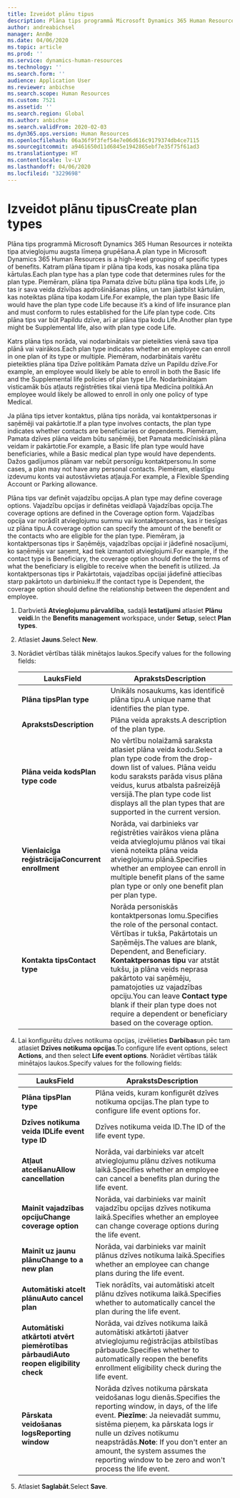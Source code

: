 ```yaml
---
title: Izveidot plānu tipus
description: Plāna tips programmā Microsoft Dynamics 365 Human Resources ir noteikta tipa atvieglojumu augsta līmeņa grupēšana. Katram plāna tipam ir plāna tipa kods, kas nosaka plāna tipa kārtulas.
author: andreabichsel
manager: AnnBe
ms.date: 04/06/2020
ms.topic: article
ms.prod: ''
ms.service: dynamics-human-resources
ms.technology: ''
ms.search.form: ''
audience: Application User
ms.reviewer: anbichse
ms.search.scope: Human Resources
ms.custom: 7521
ms.assetid: ''
ms.search.region: Global
ms.author: anbichse
ms.search.validFrom: 2020-02-03
ms.dyn365.ops.version: Human Resources
ms.openlocfilehash: 06a36f9f3fef54e7e06d616c9179374db4ce7115
ms.sourcegitcommit: a9461650d11d6845e1942865ebf7e35f75f61ad3
ms.translationtype: HT
ms.contentlocale: lv-LV
ms.lasthandoff: 04/06/2020
ms.locfileid: "3229698"
---
```

# <a name="create-plan-types"></a><span data-ttu-id="21345-104">Izveidot plānu tipus</span><span class="sxs-lookup"><span data-stu-id="21345-104">Create plan types</span></span>

<span data-ttu-id="21345-105">Plāna tips programmā Microsoft Dynamics 365 Human Resources ir noteikta tipa atvieglojumu augsta līmeņa grupēšana.</span><span class="sxs-lookup"><span data-stu-id="21345-105">A plan type in Microsoft Dynamics 365 Human Resources is a high-level grouping of specific types of benefits.</span></span> <span data-ttu-id="21345-106">Katram plāna tipam ir plāna tipa kods, kas nosaka plāna tipa kārtulas.</span><span class="sxs-lookup"><span data-stu-id="21345-106">Each plan type has a plan type code that determines rules for the plan type.</span></span> <span data-ttu-id="21345-107">Piemēram, plāna tipa Pamata dzīve būtu plāna tipa kods Life, jo tas ir sava veida dzīvības apdrošināšanas plāns, un tam jāatbilst kārtulām, kas noteiktas plāna tipa kodam Life.</span><span class="sxs-lookup"><span data-stu-id="21345-107">For example, the plan type Basic life would have the plan type code Life because it’s a kind of life insurance plan and must conform to rules established for the Life plan type code.</span></span> <span data-ttu-id="21345-108">Cits plāna tips var būt Papildu dzīve, arī ar plāna tipa kodu Life.</span><span class="sxs-lookup"><span data-stu-id="21345-108">Another plan type might be Supplemental life, also with plan type code Life.</span></span>

<span data-ttu-id="21345-109">Katrs plāna tips norāda, vai nodarbinātais var pieteikties vienā sava tipa plānā vai vairākos.</span><span class="sxs-lookup"><span data-stu-id="21345-109">Each plan type indicates whether an employee can enroll in one plan of its type or multiple.</span></span> <span data-ttu-id="21345-110">Piemēram, nodarbinātais varētu pieteikties plāna tipa Dzīve politikām Pamata dzīve un Papildu dzīve.</span><span class="sxs-lookup"><span data-stu-id="21345-110">For example, an employee would likely be able to enroll in both the Basic life and the Supplemental life policies of plan type Life.</span></span> <span data-ttu-id="21345-111">Nodarbinātajam visticamāk būs atļauts reģistrēties tikai vienā tipa Medicīna politikā.</span><span class="sxs-lookup"><span data-stu-id="21345-111">An employee would likely be allowed to enroll in only one policy of type Medical.</span></span>

<span data-ttu-id="21345-112">Ja plāna tips ietver kontaktus, plāna tips norāda, vai kontaktpersonas ir saņēmēji vai pakārtotie.</span><span class="sxs-lookup"><span data-stu-id="21345-112">If a plan type involves contacts, the plan type indicates whether contacts are beneficiaries or dependents.</span></span> <span data-ttu-id="21345-113">Piemēram, Pamata dzīves plāna veidam būtu saņēmēji, bet Pamata medicīniskā plāna veidam ir pakārtotie.</span><span class="sxs-lookup"><span data-stu-id="21345-113">For example, a Basic life plan type would have beneficiaries, while a Basic medical plan type would have dependents.</span></span> <span data-ttu-id="21345-114">Dažos gadījumos plānam var nebūt personīgu kontaktpersonu.</span><span class="sxs-lookup"><span data-stu-id="21345-114">In some cases, a plan may not have any personal contacts.</span></span> <span data-ttu-id="21345-115">Piemēram, elastīgu izdevumu konts vai autostāvvietas atļauja.</span><span class="sxs-lookup"><span data-stu-id="21345-115">For example, a Flexible Spending Account or Parking allowance.</span></span>

<span data-ttu-id="21345-116">Plāna tips var definēt vajadzību opcijas.</span><span class="sxs-lookup"><span data-stu-id="21345-116">A plan type may define coverage options.</span></span> <span data-ttu-id="21345-117">Vajadzību opcijas ir definētas veidlapā Vajadzības opcija.</span><span class="sxs-lookup"><span data-stu-id="21345-117">The coverage options are defined in the Coverage option form.</span></span> <span data-ttu-id="21345-118">Vajadzības opcija var norādīt atvieglojumu summu vai kontaktpersonas, kas ir tiesīgas uz plāna tipu.</span><span class="sxs-lookup"><span data-stu-id="21345-118">A coverage option can specify the amount of the benefit or the contacts who are eligible for the plan type.</span></span> <span data-ttu-id="21345-119">Piemēram, ja kontaktpersonas tips ir Saņēmējs, vajadzības opcijai ir jādefinē nosacījumi, ko saņēmējs var saņemt, kad tiek izmantoti atvieglojumi.</span><span class="sxs-lookup"><span data-stu-id="21345-119">For example, if the contact type is Beneficiary, the coverage option should define the terms of what the beneficiary is eligible to receive when the benefit is utilized.</span></span> <span data-ttu-id="21345-120">Ja kontaktpersonas tips ir Pakārtotais, vajadzības opcijai jādefinē attiecības starp pakārtoto un darbinieku.</span><span class="sxs-lookup"><span data-stu-id="21345-120">If the contact type is Dependent, the coverage option should define the relationship between the dependent and employee.</span></span> 

1. <span data-ttu-id="21345-121">Darbvietā **Atvieglojumu pārvaldība**, sadaļā **Iestatījumi** atlasiet **Plānu veidi**.</span><span class="sxs-lookup"><span data-stu-id="21345-121">In the **Benefits management** workspace, under **Setup**, select **Plan types**.</span></span>

2. <span data-ttu-id="21345-122">Atlasiet **Jauns**.</span><span class="sxs-lookup"><span data-stu-id="21345-122">Select **New**.</span></span>

3. <span data-ttu-id="21345-123">Norādiet vērtības tālāk minētajos laukos.</span><span class="sxs-lookup"><span data-stu-id="21345-123">Specify values for the following fields:</span></span>

   | <span data-ttu-id="21345-124">Lauks</span><span class="sxs-lookup"><span data-stu-id="21345-124">Field</span></span> | <span data-ttu-id="21345-125">Apraksts</span><span class="sxs-lookup"><span data-stu-id="21345-125">Description</span></span> |
   | --- | --- |
   | <span data-ttu-id="21345-126">**Plāna tips**</span><span class="sxs-lookup"><span data-stu-id="21345-126">**Plan type**</span></span> | <span data-ttu-id="21345-127">Unikāls nosaukums, kas identificē plāna tipu.</span><span class="sxs-lookup"><span data-stu-id="21345-127">A unique name that identifies the plan type.</span></span> |
   | <span data-ttu-id="21345-128">**Apraksts**</span><span class="sxs-lookup"><span data-stu-id="21345-128">**Description**</span></span> | <span data-ttu-id="21345-129">Plāna veida apraksts.</span><span class="sxs-lookup"><span data-stu-id="21345-129">A description of the plan type.</span></span> |
   | <span data-ttu-id="21345-130">**Plāna veida kods**</span><span class="sxs-lookup"><span data-stu-id="21345-130">**Plan type code**</span></span> | <span data-ttu-id="21345-131">No vērtību nolaižamā saraksta atlasiet plāna veida kodu.</span><span class="sxs-lookup"><span data-stu-id="21345-131">Select a plan type code from the drop-down list of values.</span></span> <span data-ttu-id="21345-132">Plāna veidu kodu saraksts parāda visus plāna veidus, kurus atbalsta pašreizējā versijā.</span><span class="sxs-lookup"><span data-stu-id="21345-132">The plan type code list displays all the plan types that are supported in the current version.</span></span> |
   | <span data-ttu-id="21345-133">**Vienlaicīga reģistrācija**</span><span class="sxs-lookup"><span data-stu-id="21345-133">**Concurrent enrollment**</span></span> | <span data-ttu-id="21345-134">Norāda, vai darbinieks var reģistrēties vairākos viena plāna veida atvieglojumu plānos vai tikai vienā noteikta plāna veida atvieglojumu plānā.</span><span class="sxs-lookup"><span data-stu-id="21345-134">Specifies whether an employee can enroll in multiple benefit plans of the same plan type or only one benefit plan per plan type.</span></span> |
   | <span data-ttu-id="21345-135">**Kontakta tips**</span><span class="sxs-lookup"><span data-stu-id="21345-135">**Contact type**</span></span> | <span data-ttu-id="21345-136">Norāda personiskās kontaktpersonas lomu.</span><span class="sxs-lookup"><span data-stu-id="21345-136">Specifies the role of the personal contact.</span></span> <span data-ttu-id="21345-137">Vērtības ir tukša, Pakārtotais un Saņēmējs.</span><span class="sxs-lookup"><span data-stu-id="21345-137">The values are blank, Dependent, and Beneficiary.</span></span> <span data-ttu-id="21345-138">**Kontaktpersonas tipu** var atstāt tukšu, ja plāna veids neprasa pakārtoto vai saņēmēju, pamatojoties uz vajadzības opciju.</span><span class="sxs-lookup"><span data-stu-id="21345-138">You can leave **Contact type** blank if their plan type does not require a dependent or beneficiary based on the coverage option.</span></span> |

4. <span data-ttu-id="21345-139">Lai konfigurētu dzīves notikuma opcijas, izvēlieties **Darbības**un pēc tam atlasiet **Dzīves notikuma opcijas**.</span><span class="sxs-lookup"><span data-stu-id="21345-139">To configure life event options, select **Actions**, and then select **Life event options**.</span></span> <span data-ttu-id="21345-140">Norādiet vērtības tālāk minētajos laukos.</span><span class="sxs-lookup"><span data-stu-id="21345-140">Specify values for the following fields:</span></span>

   | <span data-ttu-id="21345-141">Lauks</span><span class="sxs-lookup"><span data-stu-id="21345-141">Field</span></span> | <span data-ttu-id="21345-142">Apraksts</span><span class="sxs-lookup"><span data-stu-id="21345-142">Description</span></span> |
   | --- | --- |
   | <span data-ttu-id="21345-143">**Plāna tips**</span><span class="sxs-lookup"><span data-stu-id="21345-143">**Plan type**</span></span> | <span data-ttu-id="21345-144">Plāna veids, kuram konfigurēt dzīves notikuma opcijas.</span><span class="sxs-lookup"><span data-stu-id="21345-144">The plan type to configure life event options for.</span></span> |
   | <span data-ttu-id="21345-145">**Dzīves notikuma veida ID**</span><span class="sxs-lookup"><span data-stu-id="21345-145">**Life event type ID**</span></span> | <span data-ttu-id="21345-146">Dzīves notikuma veida ID.</span><span class="sxs-lookup"><span data-stu-id="21345-146">The ID of the life event type.</span></span> |
   | <span data-ttu-id="21345-147">**Atļaut atcelšanu**</span><span class="sxs-lookup"><span data-stu-id="21345-147">**Allow cancellation**</span></span> | <span data-ttu-id="21345-148">Norāda, vai darbinieks var atcelt atvieglojumu plānu dzīves notikuma laikā.</span><span class="sxs-lookup"><span data-stu-id="21345-148">Specifies whether an employee can cancel a benefits plan during the life event.</span></span> |
   | <span data-ttu-id="21345-149">**Mainīt vajadzības opciju**</span><span class="sxs-lookup"><span data-stu-id="21345-149">**Change coverage option**</span></span> | <span data-ttu-id="21345-150">Norāda, vai darbinieks var mainīt vajadzību opcijas dzīves notikuma laikā.</span><span class="sxs-lookup"><span data-stu-id="21345-150">Specifies whether an employee can change coverage options during the life event.</span></span> |
   | <span data-ttu-id="21345-151">**Mainīt uz jaunu plānu**</span><span class="sxs-lookup"><span data-stu-id="21345-151">**Change to a new plan**</span></span> | <span data-ttu-id="21345-152">Norāda, vai darbinieks var mainīt plānus dzīves notikuma laikā.</span><span class="sxs-lookup"><span data-stu-id="21345-152">Specifies whether an employee can change plans during the life event.</span></span> |
   | <span data-ttu-id="21345-153">**Automātiski atcelt plānu**</span><span class="sxs-lookup"><span data-stu-id="21345-153">**Auto cancel plan**</span></span> | <span data-ttu-id="21345-154">Tiek norādīts, vai automātiski atcelt plānu dzīves notikuma laikā.</span><span class="sxs-lookup"><span data-stu-id="21345-154">Specifies whether to automatically cancel the plan during the life event.</span></span> |
   | <span data-ttu-id="21345-155">**Automātiski atkārtoti atvērt piemērotības pārbaudi**</span><span class="sxs-lookup"><span data-stu-id="21345-155">**Auto reopen eligibility check**</span></span> | <span data-ttu-id="21345-156">Norāda, vai dzīves notikuma laikā automātiski atkārtoti jāatver atvieglojumu reģistrācijas atbilstības pārbaude.</span><span class="sxs-lookup"><span data-stu-id="21345-156">Specifies whether to automatically reopen the benefits enrollment eligibility check during the life event.</span></span> |
   | <span data-ttu-id="21345-157">**Pārskata veidošanas logs**</span><span class="sxs-lookup"><span data-stu-id="21345-157">**Reporting window**</span></span> | <span data-ttu-id="21345-158">Norāda dzīves notikuma pārskata veidošanas logu dienās.</span><span class="sxs-lookup"><span data-stu-id="21345-158">Specifies the reporting window, in days, of the life event.</span></span> <span data-ttu-id="21345-159">**Piezīme**: Ja neievadāt summu, sistēma pieņem, ka pārskata logs ir nulle un dzīves notikumu neapstrādās.</span><span class="sxs-lookup"><span data-stu-id="21345-159">**Note**: If you don't enter an amount, the system assumes the reporting window to be zero and won't process the life event.</span></span> |

5. <span data-ttu-id="21345-160">Atlasiet **Saglabāt**.</span><span class="sxs-lookup"><span data-stu-id="21345-160">Select **Save**.</span></span> 
